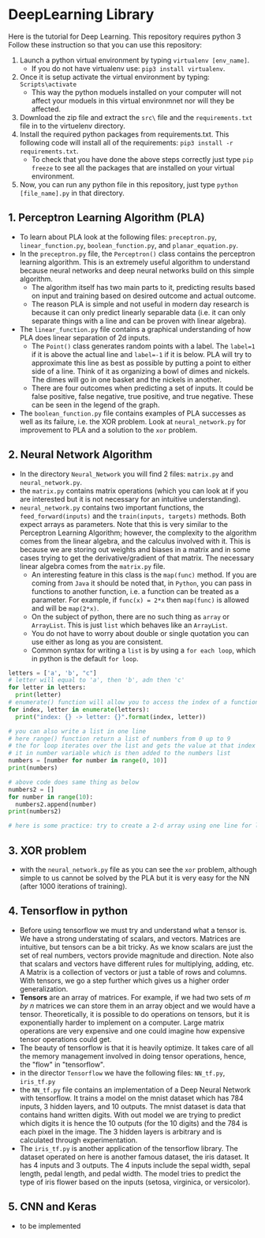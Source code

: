 # DeepLearning Library
Here is the tutorial for Deep Learning. This repository requires python 3
Follow these instruction so that you can use this repository:
1. Launch a python virtual environment by typing `virtualenv [env_name]`.
    - If you do not have virtualenv use: `pip3 install virtualenv`.
2. Once it is setup activate the virtual environment by typing: `Scripts\activate`
    - This way the python moduels installed on your computer will not affect your moduels in this virtual environmnet nor will they be affected.
3. Download the zip file and extract the `src\` file and the `requirements.txt` file in to the virtuelenv directory.
4. Install the required python packages from requirements.txt. This following code will install all of the requirements: `pip3 install -r requirements.txt`.
    - To check that you have done the above steps correctly just type `pip freeze` to see all the packages that are installed on your virtual environment.
5. Now, you can run any python file in this repository, just type `python [file_name].py` in that directory.

## 1. Perceptron Learning Algorithm (PLA)
  - To learn about PLA look at the following files: `preceptron.py`, `linear_function.py`, `boolean_function.py`, and `planar_equation.py`.
  - In the `preceptron.py` file, the `Perceptron()` class contains the perceptron learning algorithm. This is an extremely useful algorithm to understand because neural networks and deep neural networks build on this simple algorithm.
    - The algorithm itself has two main parts to it, predicting results based on input and training based on desired outcome and actual outcome.
    - The reason PLA is simple and not useful in modern day research is because it can only predict linearly separable data (i.e. it can only separate things with a line and can be proven with linear algebra).
  - The `linear_function.py` file contains a graphical understanding of how PLA does linear separation of 2d inputs.
    - The `Point()` class generates random points with a label. The `label=1` if it is above the actual line and `label=-1` if it is below. PLA will try to approximate this line as best as possible by putting a point to either side of a line. Think of it as organizing a bowl of dimes and nickels. The dimes will go in one basket and the nickels in another.
    - There are four outcomes when predicting a set of inputs. It could be false positive, false negative, true positive, and true negative. These can be seen in the legend of the graph.
  - The `boolean_function.py` file contains examples of PLA successes as well as its failure, i.e. the XOR problem. Look at `neural_network.py` for improvement to PLA and a solution to the `xor` problem.
## 2. Neural Network Algorithm
  - In the directory `Neural_Network` you will find 2 files: `matrix.py` and `neural_network.py`.
  - the `matrix.py` contains matrix operations (which you can look at if you are interested but it is not necessary for an intuitive understanding).
  - `neural_network.py` contains two important functions, the `feed_forward(inputs)` and the `train(inputs, targets)` methods. Both expect arrays as parameters. Note that this is very similar to the Perceptron Learning Algorithm; however, the complexity to the algorithm comes from the linear algebra, and the calculus involved with it. This is because we are storing out weights and biases in a matrix and in some cases trying to get the derivative/gradient of that matrix. The necessary linear algebra comes from the `matrix.py` file.
    - An interesting feature in this class is the `map(func)` method. If you are coming from `Java` it should be noted that, in `Python`, you can pass in functions to another function, i.e. a function can be treated as a parameter. For example, if `func(x) = 2*x` then `map(func)` is allowed and will be `map(2*x)`.
    - On the subject of python, there are no such thing as `array` or `ArrayList`. This is just `list` which behaves like an `ArrayList`.
    - You do not have to worry about double or single quotation you can use either as long as you are consistent.
    - Common syntax for writing a `list` is by using a `for each loop`, which in python is the default `for loop`.

```python
letters = ['a', 'b', "c"]
# letter will equal to 'a', then 'b', adn then 'c'
for letter in letters:
  print(letter)
# enumerate() function will allow you to access the index of a function
for index, letter in enumerate(letters):
  print("index: {} -> letter: {}".format(index, letter))

# you can also write a list in one line
# here range() function return a list of numbers from 0 up to 9
# the for loop iterates over the list and gets the value at that index and stores
# it in number variable which is then added to the numbers list
numbers = [number for number in range(0, 10)]
print(numbers)

# above code does same thing as below
numbers2 = []
for number in range(10):
  numbers2.append(number)
print(numbers2)

# here is some practice: try to create a 2-d array using one line for loop
```
## 3. XOR problem
  - with the `neural_network.py` file as you can see the `xor` problem, although simple to us cannot be solved by the PLA but it is very easy for the NN (after 1000 iterations of training).
## 4. Tensorflow in python
  - Before using tensorflow we must try and understand what a tensor is. We have a strong understating of scalars, and vectors. Matrices are intuitive, but tensors can be a bit tricky. As we know scalars are just the set of real numbers, vectors provide magnitude and direction. Note also that scalars and vectors have different rules for multiplying, adding, etc. A Matrix is a collection of vectors or just a table of rows and columns. With tensors, we go a step further which gives us a higher order generalization.
  - **Tensors** are an array of matrices. For example, if we had two sets of _m by n_ matrices we can store them in an array object and we would have a tensor. Theoretically, it is possible to do operations on tensors, but it is exponentially harder to implement on a computer. Large matrix operations are very expensive and one could imagine how expensive tensor operations could get.
  - The beauty of tensorflow is that it is heavily optimize. It takes care of all the memory management involved in doing tensor operations, hence, the "flow" in "tensorflow". 
  - in the director `Tensorflow` we have the following files: `NN_tf.py`, `iris_tf.py`
  - the `NN_tf.py` file contains an implementation of a Deep Neural Network with tensorflow. It trains a model on the mnist dataset which has 784 inputs, 3 hidden layers, and 10 outputs. The mnist dataset is data that contains hand written digits. With out model we are trying to predict which digits it is hence the 10 outputs (for the 10 digits) and the 784 is each pixel in the image. The 3 hidden layers is arbitrary and is calculated through experimentation.
  - The `iris_tf.py` is another application of the tensorflow library. The dataset operated on here is another famous dataset, the iris dataset. It has 4 inputs and 3 outputs. The 4 inputs include the sepal width, sepal length, pedal length, and pedal width. The model tries to predict the type of iris flower based on the inputs (setosa, virginica, or versicolor).
## 5. CNN and Keras
  - to be implemented
